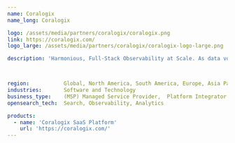 ```yaml
---
name: Coralogix
name_long: Coralogix

logo: /assets/media/partners/coralogix/coralogix.png
link: https://coralogix.com/
logo_large: /assets/media/partners/coralogix/coralogix-logo-large.png

description: 'Harmonious, Full-Stack Observability at Scale. As data volumes continue to grow, traditional monitoring approaches can no longer ensure observability for modern systems. Coralogix uses a unique data streaming analytics pipeline – called <a href="https://coralogix.com/how-it-works/" target="_blnk">Streama©</a> – to analyze all observability data in real-time and provide long-term trend analysis without indexing.'



region:           Global, North America, South America, Europe, Asia Pacific, Middle East, Africa, Australia
industries:       Software and Technology
business_type:    (MSP) Managed Service Provider,  Platform Integrator
opensearch_tech:  Search, Observability, Analytics

products:
  - name: 'Coralogix SaaS Platform'
    url: 'https://coralogix.com/'
---
```


